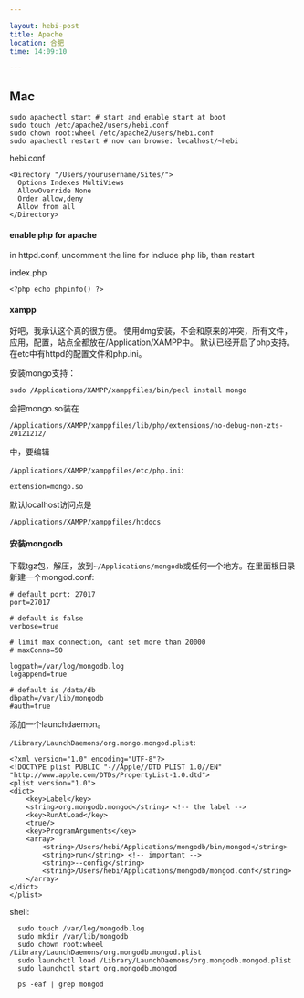 ```yaml
---

layout: hebi-post
title: Apache
location: 合肥
time: 14:09:10

---
```


## Mac

```
sudo apachectl start # start and enable start at boot
sudo touch /etc/apache2/users/hebi.conf
sudo chown root:wheel /etc/apache2/users/hebi.conf
sudo apachectl restart # now can browse: localhost/~hebi
```

<!--more-->

hebi.conf

```
<Directory "/Users/yourusername/Sites/">
  Options Indexes MultiViews
  AllowOverride None
  Order allow,deny
  Allow from all
</Directory>
```

#### enable php for apache
in httpd.conf, uncomment the line for include php lib, than restart

index.php

```
<?php echo phpinfo() ?>
```

#### xampp
好吧，我承认这个真的很方便。
使用dmg安装，不会和原来的冲突，所有文件，应用，配置，站点全都放在/Application/XAMPP中。
默认已经开启了php支持。在etc中有httpd的配置文件和php.ini。

安装mongo支持：

```
sudo /Applications/XAMPP/xamppfiles/bin/pecl install mongo
```

会把mongo.so装在

`/Applications/XAMPP/xamppfiles/lib/php/extensions/no-debug-non-zts-20121212/`

中，要编辑

`/Applications/XAMPP/xamppfiles/etc/php.ini`:

```
extension=mongo.so
```

默认localhost访问点是

`/Applications/XAMPP/xamppfiles/htdocs`

#### 安装mongodb
下载tgz包，解压，放到`~/Applications/mongodb`或任何一个地方。在里面根目录新建一个mongod.conf:

```
# default port: 27017
port=27017

# default is false
verbose=true

# limit max connection, cant set more than 20000
# maxConns=50

logpath=/var/log/mongodb.log
logappend=true

# default is /data/db
dbpath=/var/lib/mongodb
#auth=true
```

添加一个launchdaemon。

`/Library/LaunchDaemons/org.mongo.mongod.plist`:

```
<?xml version="1.0" encoding="UTF-8"?>
<!DOCTYPE plist PUBLIC "-//Apple//DTD PLIST 1.0//EN" "http://www.apple.com/DTDs/PropertyList-1.0.dtd">
<plist version="1.0">
<dict>
    <key>Label</key>
    <string>org.mongodb.mongod</string> <!-- the label -->
    <key>RunAtLoad</key>
    <true/>
    <key>ProgramArguments</key>
    <array>
        <string>/Users/hebi/Applications/mongodb/bin/mongod</string>
        <string>run</string> <!-- important -->
        <string>--config</string>
        <string>/Users/hebi/Applications/mongodb/mongod.conf</string>
    </array>
</dict>
</plist>
```

shell:

```
  sudo touch /var/log/mongodb.log
  sudo mkdir /var/lib/mongodb
  sudo chown root:wheel /Library/LaunchDaemons/org.mongodb.mongod.plist
  sudo launchctl load /Library/LaunchDaemons/org.mongodb.mongod.plist
  sudo launchctl start org.mongodb.mongod

  ps -eaf | grep mongod
```
